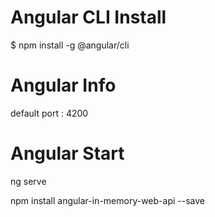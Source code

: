 # Angular CLI Install
$ npm install -g @angular/cli

# Angular Info

default port : 4200

# Angular Start
ng serve


npm install angular-in-memory-web-api --save